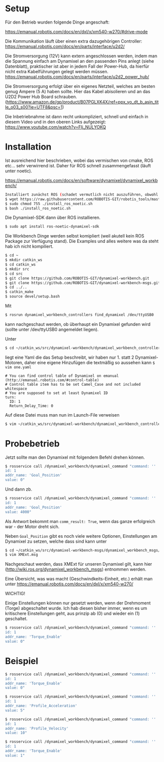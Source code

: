 # Setup

Für den Betrieb wurden folgende Dinge angeschaft:

https://emanual.robotis.com/docs/en/dxl/x/xm540-w270/#drive-mode

Die Kommunikation läuft über einen extra dazugehörigen Controller:
https://emanual.robotis.com/docs/en/parts/interface/u2d2/


Die Stromversorgung (12V) kann extern angeschlossen werden, indem man die Spannung einfach am Dynamixel an den passenden Pins anlegt (siehe Datenblatt), praktischer
ist aber in jedem Fall der Power-Hub, da hierfür nicht extra Kabelführungen gelegt werden müssen.
https://emanual.robotis.com/docs/en/parts/interface/u2d2_power_hub/

Die Stromversorgung erfolgt über ein eigenes Netzteil, welches am besten genug Ampere (5 A) haben sollte. Hier das Kabel abisolieren und an das U2D2 Power Hub Board
schrauben.
(https://www.amazon.de/gp/product/B07PGLXK4X/ref=ppx_yo_dt_b_asin_title_o03_s00?ie=UTF8&psc=1)

Die Inbetriebnahme ist dann recht unkompliziert, schnell und einfach in diesem Video und in den oberen Links aufgezeigt:
https://www.youtube.com/watch?v=FIj_NULYOKQ

# Installation

Ist ausreichend hier beschrieben, wobei das vermischen von cmake, ROS etc... sehr verwirrend ist. Daher für ROS schnell zusammengefasst (läuft unter noetic).

https://emanual.robotis.com/docs/en/software/dynamixel/dynamixel_workbench/


```bash
Installiert zunächst ROS (schadet vermutlich nicht auszuführen, obwohl ROS bereits installiert ist).
$ wget https://raw.githubusercontent.com/ROBOTIS-GIT/robotis_tools/master/install_ros_noetic.sh
$ sudo chmod 755 ./install_ros_noetic.sh
$ bash ./install_ros_noetic.sh
```

Die Dynamixel-SDK dann über ROS installieren.
```bash
$ sudo apt install ros-noetic-dynamixel-sdk
```

Die Workbench Dinge werden selbst komipliert (weil akutell kein ROS Package zur Verfügung stand). Die Examples und alles weitere was da steht hab ich nicht kompiliert.

```bash
$ cd ~
$ mkdir catkin_ws
$ cd catkin_ws
$ mkdir src
$ cd src
$ git clone https://github.com/ROBOTIS-GIT/dynamixel-workbench.git
$ git clone https://github.com/ROBOTIS-GIT/dynamixel-workbench-msgs.git
$ cd ../..
$ catkin_make
$ source devel/setup.bash
```
Mit
```bash
$ rosrun dynamixel_workbench_controllers find_dynamixel /dev/ttyUSB0
```
kann nachgeschaut werden, ob überhaupt ein Dynamixel gefunden wird (sollte unter /dev/ttyUSB0 angemeldet liegen).

Unter 
```bash
$ cd ~/catkin_ws/src/dynamixel-workbench/dynamixel_workbench_controllers/config
```
liegt eine Yaml die das Setup beschreibt, wir haben nur 1. statt 2 Dynamixel-Motoren, daher eine eigene Hinzufügen die
textmäßig so aussehen kann
`$ vim one.yaml`
```vim
# You can find control table of Dynamixel on emanual (http://emanual.robotis.com/#control-table)
# Control table item has to be set Camel_Case and not included whitespace
# You are supposed to set at least Dynamixel ID
turn:
  ID: 1
  Return_Delay_Time: 0
```
Auf diese Datei muss man nun im Launch-File verweisen
```bash
$ vim ~/catkin_ws/src/dynamixel-workbench/dynamixel_workbench_controllers/launch/dynamixel_controllers.launch
```

# Probebetrieb

Jetzt sollte man den Dynamixel mit folgendem Befehl drehen können.
```bash
$ rosservice call /dynamixel_workbench/dynamixel_command "command: ''
id: 1
addr_name: 'Goal_Position'
value: 0"
```
Und dann zb.
```bash
$ rosservice call /dynamixel_workbench/dynamixel_command "command: ''
id: 1
addr_name: 'Goal_Position'
value: 4000"
```
Als Antwort bekommt man `comm_result: True`, wenn das ganze erfolgreich war - der Motor dreht sich.


Neben `Goal_Position` gibt es noch viele weitere Optionen, Einstellungen am Dynamixel zu setzen, welche dass sind kann unter
```bash
$ cd ~/catkin_ws/src/dynamixel-workbench-msgs/dynamixel_workbench_msgs/msg
$ vim XMExt.msg
```
Nachgeschaut werden, dass XMExt für unseren Dynamixel gilt, kann hier (http://wiki.ros.org/dynamixel_workbench_msgs) entnommen werden.

Eine Übersicht, was was macht (Geschwindkeits-Einheit, etc.) erhält man unter
https://emanual.robotis.com/docs/en/dxl/x/xm540-w270/

WICHTIG!

Einige Einstellungen können nur gesetzt werden, wenn der Drehmoment (Torge) abgeschaltet wurde. Ich hab diesen bisher immer, wenn es um kritischere Einstellungen geht, aus prinzip 
ab (0) und wieder ein (1) geschaltet.

```bash
$ rosservice call /dynamixel_workbench/dynamixel_command "command: ''
id: 1
addr_name: 'Torque_Enable'
value: 0"
```

# Beispiel
```bash
$ rosservice call /dynamixel_workbench/dynamixel_command "command: ''
id: 1
addr_name: 'Torque_Enable'
value: 0"
```
```bash
$ rosservice call /dynamixel_workbench/dynamixel_command "command: ''
id: 1
addr_name: 'Profile_Acceleration'
value: 5"
```
```bash
$ rosservice call /dynamixel_workbench/dynamixel_command "command: ''
id: 1
addr_name: 'Profile_Velocity'
value: 10"
```
```bash
$ rosservice call /dynamixel_workbench/dynamixel_command "command: ''
id: 1
addr_name: 'Torque_Enable'
value: 1"
```

